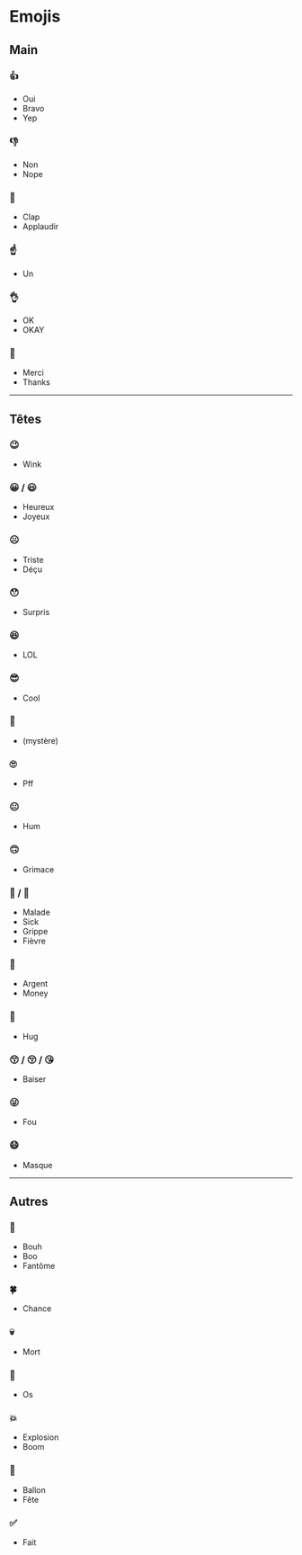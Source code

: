 # Emojis

## Main

### 👍 
- Oui
- Bravo
- Yep

### 👎 
- Non
- Nope

### 👏
- Clap
- Applaudir

### ☝️
- Un

### 👌 
- OK
- OKAY 

### 🙏 
- Merci
- Thanks 

***

## Têtes

### 😉
- Wink


### 😀 / 😃
- Heureux
- Joyeux

### ☹️
- Triste
- Déçu

### 😯
- Surpris

### 😆
- LOL

### 😎
- Cool

### 😬
- (mystère)

### 🙄
- Pff

### 😐
- Hum

### 🙃
- Grimace

### 🤒 / 🤕
- Malade
- Sick
- Grippe
- Fièvre

### 🤑 
- Argent
- Money

### 🤗
- Hug

### 😙 / 😚 / 😘
- Baiser

### 😜
- Fou

### 😷
- Masque

***

## Autres

### 👻 
- Bouh
- Boo
- Fantôme

### 🍀
- Chance

### 💀
- Mort

### 🍖
- Os

### 💥
- Explosion
- Boom

### 🎈
- Ballon
- Fête

### ✅
- Fait